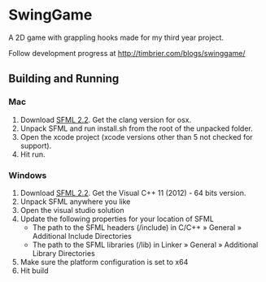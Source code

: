 SwingGame
=========

A 2D game with grappling hooks made for my third year project.

Follow development progress at http://timbrier.com/blogs/swinggame/


## Building and Running
### Mac
1. Download [SFML 2.2](http://sfml-dev.org/download/sfml/2.2/). Get the clang version for osx.
2. Unpack SFML and run install.sh from the root of the unpacked folder.
3. Open the xcode project (xcode versions other than 5 not checked for support).
4. Hit run.

### Windows
1. Download [SFML 2.2](http://sfml-dev.org/download/sfml/2.2/). Get the Visual C++ 11 (2012) - 64 bits version.
2. Unpack SFML anywhere you like
3. Open the visual studio solution
4. Update the following properties for your location of SFML
	- The path to the SFML headers (<sfml-install-path>/include) in C/C++ » General » Additional Include Directories
	- The path to the SFML libraries (<sfml-install-path>/lib) in Linker » General » Additional Library Directories
5. Make sure the platform configuration is set to x64
6. Hit build
